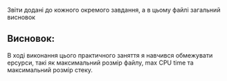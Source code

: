 Звіти додані до кожного окремого завдання, а в цьому файлі загальний висновок

## Висновок:
В ході виконання цього практичного заняття я навчився обмежувати ерсурси, такі як максимальний розмір файлу, max CPU time та максимальний розмір стеку.